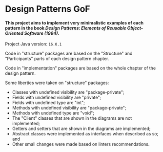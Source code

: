 # Design Patterns GoF

#### This project aims to implement very minimalistic examples of each pattern in the book _Design Patterns: Elements of Reusable Object-Oriented Software (1994)_.

Project Java version: `16.0.1`

Code in "structure" packages are based on the "Structure" and "Participants" parts of each design pattern chapter.

Code in "implementation" packages are based on the whole chapter of the design pattern.

Some liberties were taken on "structure" packages:

- Classes with undefined visibility are "package-private";
- Fields with undefined visibility are "private";
- Fields with undefined type are "int";
- Methods with undefined visibility are "package-private";
- Methods with undefined type are "void";
- The "Client" classes that are shown in the diagrams are not implemented;
- Getters and setters that are shown in the diagrams are implemented;
- Abstract classes were implemented as interfaces when described as so; and
- Other small changes were made based on linters recommendations.